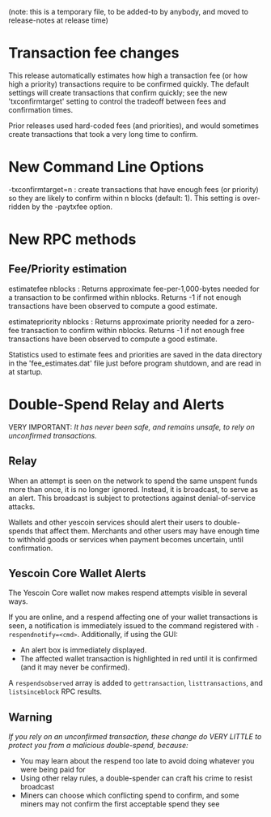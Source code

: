 (note: this is a temporary file, to be added-to by anybody, and moved to
release-notes at release time)

Transaction fee changes
=======================

This release automatically estimates how high a transaction fee (or how
high a priority) transactions require to be confirmed quickly. The default
settings will create transactions that confirm quickly; see the new
'txconfirmtarget' setting to control the tradeoff between fees and
confirmation times.

Prior releases used hard-coded fees (and priorities), and would
sometimes create transactions that took a very long time to confirm.


New Command Line Options
========================

-txconfirmtarget=n : create transactions that have enough fees (or priority)
so they are likely to confirm within n blocks (default: 1). This setting
is over-ridden by the -paytxfee option.

New RPC methods
===============

Fee/Priority estimation
-----------------------

estimatefee nblocks : Returns approximate fee-per-1,000-bytes needed for
a transaction to be confirmed within nblocks. Returns -1 if not enough
transactions have been observed to compute a good estimate.

estimatepriority nblocks : Returns approximate priority needed for
a zero-fee transaction to confirm within nblocks. Returns -1 if not
enough free transactions have been observed to compute a good
estimate.

Statistics used to estimate fees and priorities are saved in the
data directory in the 'fee_estimates.dat' file just before
program shutdown, and are read in at startup.

Double-Spend Relay and Alerts
=============================
VERY IMPORTANT: *It has never been safe, and remains unsafe, to rely*
*on unconfirmed transactions.*

Relay
-----
When an attempt is seen on the network to spend the same unspent funds
more than once, it is no longer ignored.  Instead, it is broadcast, to
serve as an alert.  This broadcast is subject to protections against
denial-of-service attacks.

Wallets and other yescoin services should alert their users to
double-spends that affect them.  Merchants and other users may have
enough time to withhold goods or services when payment becomes
uncertain, until confirmation.

Yescoin Core Wallet Alerts
--------------------------
The Yescoin Core wallet now makes respend attempts visible in several
ways.

If you are online, and a respend affecting one of your wallet
transactions is seen, a notification is immediately issued to the
command registered with `-respendnotify=<cmd>`.  Additionally, if
using the GUI:
 - An alert box is immediately displayed.
 - The affected wallet transaction is highlighted in red until it is
   confirmed (and it may never be confirmed).

A `respendsobserved` array is added to `gettransaction`, `listtransactions`,
and `listsinceblock` RPC results.

Warning
-------
*If you rely on an unconfirmed transaction, these change do VERY*
*LITTLE to protect you from a malicious double-spend, because:*

 - You may learn about the respend too late to avoid doing whatever
   you were being paid for
 - Using other relay rules, a double-spender can craft his crime to
   resist broadcast
 - Miners can choose which conflicting spend to confirm, and some
   miners may not confirm the first acceptable spend they see

